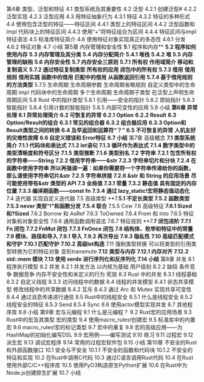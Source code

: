 第4章   类型、泛型和特征
  4.1  类型系统及其重要性
  4.2 泛型
    4.2.1  创建泛型#
    4.2.2  泛型实现
    4.2.3  泛型应用
  4.3  用特征抽象行为
    4.3.1  特征
    4.3.2  特征的多种形式
  4.4  使用包含泛型的特征——特征区间
    4.4.1  类型上的特征区间
    4.4.2  泛型函数和impl 代码块上的特征区间
    4.4.3  使用“+”将特征组合为区间
    4.4.4  特征区间与impl 特征语法
  4.5  标准库特征简介
  4.6  使用特征对象实现真正的多态性
    4.6.1  分发
    4.6.2  特征对象
  4.7 小结
第5章   内存管理和安全性
  **5**.1  程序和内存**
  **5.2  程序如何使用内存**
  **5.3  内存管理及其分类**
  **5.4  内存分配简介**
    **5.4.1  堆栈**
    **5.4.2  堆**
  **5.5  内存管理的缺陷**
  **5.6 内存安全性**
  **5.7 内存安全三原则**
    **5.7.1 所有权**
      **作用域简介**
      **移动和复制语义**
    **5.7.2 通过特征复制类型**
      **所有权的应用**
      **闭包中的所有权**
    **5.7.3 借用**
      **借用规则**
      **借用实践**
        **函数中的借用**
        **匹配中的借用**
        **从函数返回引用**
    **5.7.4 基于借用规则的方法类型**
    5.7.5 生命周期
      生命周期参数
      生命周期省略规则
      自定义类型中的生命周期
      impl 代码块中的生命周期
      多个生命周期
      生命周期子类型
      在泛型上声明生命周期区间
  5.8 Rust 中的指针类型
    5.8.1 引用——安全的指针
    5.8.2 原始指针
    5.8.3 智能指针
    5.8.4 引用计数的智能指针
    5.8.5 内部可变性的应用
  5.9 小结
**第6章    异常处理**
  **6.1  异常处理简介**
  **6.2  可恢复的异常**
    **6.2.1  Option**
    **6.2.2  Result**
  **6.3  Option/Result的组合**
    **6.3.1  常见的组合器**
    **6.3.2  组合器应用**
    **6.3.3  Option和Result类型之间的转换**
  **6.4  及早返回和运算符“？”**
  **6.5  不可恢复的异常**
    **人机友好的灾难性故障**
  **6.6  自定义错误和 Error特征**
 **6.7 小结**
第7章   高级概念
  **7.1  类型系统简介**
    **7.1.1  代码块和表达式**
    **7.1.2  let语句**
    **7.1.3  循环作为表达式**
    **7.1.4  数字类型中的类型清晰度和符号区分**
    **7.1.5  类型推断**
    **7.1.6  类型别名**
  **7.2 字符串**
    **7.2.1 包含所有权的字符串——String**
    **7.2.2 借用字符串——&str**
    **7.2.3 字符串切片和分块**
    **7.2.4 在函数中使用字符串**
      **所以再强调一遍：如果你需要将一个字符串传递给你的函数，那么请使用字符串切片&str**
    **7.2.5 字符串拼接**
    **7.2.6 &str 和 String 的应用场景**
      **尽可能使用带有&str 类型的 API**
  **7.3 全局值**
    **7.3.1 常量**
    **7.3.2 静态值**
      **具有固定的内存位置**
    **7.3.3 编译期函数——const fn**
    **7.3.4 通过 lazy_static!宏将静态值动态化**
  7.4 迭代器
    实现自定义迭代器
  7.5 高级类型
    **7.**5.1 不定长类型**
    **7.5.2 函数类型**
    **7.5.3 never 类型“!”和函数分发**
    **7.5.4 联合**
    7.5.5 Cow
  7.6 高级特征
    **7.6.1 Sized 和?Sized**
    7.6.2 Borrow 和 AsRef
    7.6.3 ToOwned
    7.6.4 From 和 Into
    7.6.5 特征对象和对象安全性
    7.6.6 通用函数调用语法
    7.6.7 特征规则
  **7.**7 闭包进阶**
    **7.7.1 Fn 闭包**
    **7.7.2 FnMut 闭包**
    **7.7.3 FnOnce 闭包**
  **7.8 结构体、枚举和特征中的常量**
  **7.9  模块、路径和导入**
    **7.9.1  导入**
    **7.9.2  再次导出**
    **7.9.3  隐私性**
  **7.10  高级匹配模式和守护**
    **7.10.1  匹配守护**
    **7.10.2  高级let构造**
  7.11 强制类型转换
    可以将类型的引用类型转换为它的特征对象
    变形transmute
  **7.12 类型与内存**
    **7.12.1 内存对齐**
    **7.12.2 std::mem 模块**
  **7.13 使用 serde 进行序列化和反序列化**
  **7.14 小结**
第8章   并发
  8.1 程序执行模型
  8.2 并发
    8.2.1 并发方法
      以内核为基础
      用户级别
    8.2.2 缺陷
      条件竞争
      数据竞争
      内存不安全性和未定义的行为
      死锁
  8.3 Rust 中的并发
    8.3.1 线程基础
    8.3.2 自定义线程
    8.3.3 访问线程中的数据
  8.4 线程的并发模型
    8.4.1 状态共享模型
      修改线程中的共享数据
    8.4.2 互斥
    8.4.3 通过 Arc 和 Mutex 实现共享可变性
    8.4.4 通过消息传递进行通信
  8.5 Rust中的线程安全
    8.5.1  什么是线程安全
    8.5.2  线程安全的特征
    8.5.3  Send
    8.5.4  Sync
  8.6 使用actor模型实现并发
  8.7  其他程序库
  8.8 小结
第9章   宏与元编程
  9.1  什么是元编程？
  9.2 Rust宏的应用场景
  9.3 Rust中的宏及其类型
    宏的类型
  9.4 使用macro_rules!创建宏
  9.5  标准库中的内置宏
  9.6 macro_rules!宏的标记类型
  9.7  宏中的重复
  9.8  宏的高级应用——为 HashMap的初始化编写DSL
  9.9  宏用例——编写测试
  9.10 练习
  9.11  过程宏
  9.12  派生宏
  9.13  调试宏程序
  9.14  常用的过程宏软件包
  9.15 小结
第10章   不安全的Rust和外部函数接口
  10.1  安全与不安全
    10.1.1  不安全的函数和代码块
    10.1.2  不安全的特征和实现
  10.2 在Rust中调用C代码
  10.3 通过C语言调用Rust代码
  10.4 在Rust使用外部C/C++程序库
  10.5 使用PyO3构造原生Python扩展
  10.6 在Rust中为Node.js创建原生扩展
  10.7 小结